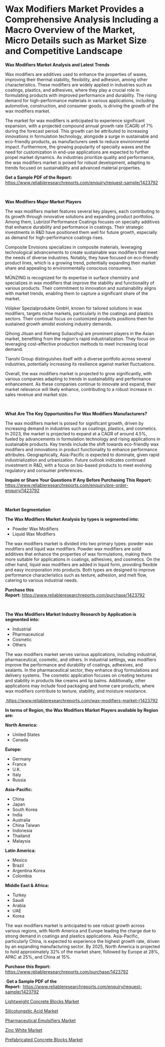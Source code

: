 <p><h1>Wax Modifiers Market Provides a Comprehensive Analysis Including a Macro Overview of the Market, Micro Details such as Market Size and Competitive Landscape</h1></p><p><strong>Wax Modifiers Market Analysis and Latest Trends</strong></p>
<p><p>Wax modifiers are additives used to enhance the properties of waxes, improving their thermal stability, flexibility, and adhesion, among other characteristics. These modifiers are widely applied in industries such as coatings, plastics, and adhesives, where they play a crucial role in formulating products with improved performance and durability. The rising demand for high-performance materials in various applications, including automotive, construction, and consumer goods, is driving the growth of the wax modifiers market.</p><p>The market for wax modifiers is anticipated to experience significant expansion, with a projected compound annual growth rate (CAGR) of 7% during the forecast period. This growth can be attributed to increasing innovations in formulation technology, alongside a surge in sustainable and eco-friendly products, as manufacturers seek to reduce environmental impact. Furthermore, the growing popularity of specialty waxes and the need for customization in end-use applications are expected to further propel market dynamics. As industries prioritize quality and performance, the wax modifiers market is poised for robust development, adapting to trends focused on sustainability and advanced material properties.</p></p>
<p><strong>Get a Sample PDF of the Report:&nbsp;</strong> <a href="https://www.reliableresearchreports.com/enquiry/request-sample/1423792?utm_campaign=2205&utm_medium=2&utm_source=Github&utm_content=ia&utm_term=30012025&utm_id=wax-modifiers">https://www.reliableresearchreports.com/enquiry/request-sample/1423792</a></p>
<p>&nbsp;</p>
<p><strong>Wax Modifiers Major Market Players</strong></p>
<p><p>The wax modifiers market features several key players, each contributing to its growth through innovative solutions and expanding product portfolios. Among them, Lubrizol Performance Coatings focuses on specialty additives that enhance durability and performance in coatings. Their strategic investments in R&D have positioned them well for future growth, especially as demand for high-performance coatings rises.</p><p>Composite Envisions specializes in composite materials, leveraging technological advancements to create sustainable wax modifiers that meet the needs of diverse industries. Notably, they have focused on eco-friendly product lines, which is a growing trend, potentially expanding their market share and appealing to environmentally conscious consumers.</p><p>MÜNZING is recognized for its expertise in surface chemistry and specializes in wax modifiers that improve the stability and functionality of various products. Their commitment to innovation and sustainability aligns with market trends, enabling them to capture a significant share of the market.</p><p>Völpker Spezialprodukte GmbH, known for tailored solutions in wax modifiers, targets niche markets, particularly in the coatings and plastics sectors. Their continual focus on customized products positions them for sustained growth amidst evolving industry demands.</p><p>Qihong Jituan and Xieheng Suliaozhuji are prominent players in the Asian market, benefiting from the region's rapid industrialization. They focus on leveraging cost-effective production methods to meet increasing local demand.</p><p>Tianshi Group distinguishes itself with a diverse portfolio across several industries, potentially increasing its resilience against market fluctuations.</p><p>Overall, the wax modifiers market is projected to grow significantly, with various companies adapting to trends in sustainability and performance enhancement. As these companies continue to innovate and expand, their market relevance will likely enhance, contributing to a robust increase in sales revenue and market size.</p></p>
<p>&nbsp;</p>
<p><strong>What Are The Key Opportunities For Wax Modifiers Manufacturers?</strong></p>
<p><p>The wax modifiers market is poised for significant growth, driven by increasing demand in industries such as coatings, plastics, and cosmetics. In 2023, the market is projected to expand at a CAGR of around 4.5%, fueled by advancements in formulation technology and rising applications in sustainable products. Key trends include the shift towards eco-friendly wax modifiers and innovations in product functionality to enhance performance attributes. Geographically, Asia-Pacific is expected to dominate, given rapid industrialization and urbanization. Future outlook indicates continued investment in R&D, with a focus on bio-based products to meet evolving regulatory and consumer preferences.</p></p>
<p><strong>Inquire or Share Your Questions If Any Before Purchasing This Report:</strong> <a href="https://www.reliableresearchreports.com/enquiry/pre-order-enquiry/1423792?utm_campaign=2205&utm_medium=2&utm_source=Github&utm_content=ia&utm_term=30012025&utm_id=wax-modifiers">https://www.reliableresearchreports.com/enquiry/pre-order-enquiry/1423792</a></p>
<p>&nbsp;</p>
<p><strong>Market Segmentation</strong></p>
<p><strong>The Wax Modifiers Market Analysis by types is segmented into:</strong></p>
<p><ul><li>Powder Wax Modifiers</li><li>Liquid Wax Modifiers</li></ul></p>
<p><p>The wax modifiers market is divided into two primary types: powder wax modifiers and liquid wax modifiers. Powder wax modifiers are solid additives that enhance the properties of wax formulations, making them more suitable for applications in coatings, adhesives, and cosmetics. On the other hand, liquid wax modifiers are added in liquid form, providing flexible and easy incorporation into products. Both types are designed to improve performance characteristics such as texture, adhesion, and melt flow, catering to various industrial needs.</p></p>
<p><strong>Purchase this Report:&nbsp;</strong><a href="https://www.reliableresearchreports.com/purchase/1423792?utm_campaign=2205&utm_medium=2&utm_source=Github&utm_content=ia&utm_term=30012025&utm_id=wax-modifiers">https://www.reliableresearchreports.com/purchase/1423792</a></p>
<p>&nbsp;</p>
<p><strong>The Wax Modifiers Market Industry Research by Application is segmented into:</strong></p>
<p><ul><li>Industrial</li><li>Pharmaceutical</li><li>Cosmetic</li><li>Others</li></ul></p>
<p><p>The wax modifiers market serves various applications, including industrial, pharmaceutical, cosmetic, and others. In industrial settings, wax modifiers improve the performance and durability of coatings, adhesives, and sealants. In the pharmaceutical sector, they enhance drug formulations and delivery systems. The cosmetic application focuses on creating textures and stability in products like creams and lip balms. Additionally, other applications may include food packaging and home care products, where wax modifiers contribute to texture, stability, and moisture resistance.</p></p>
<p><a href="https://www.reliableresearchreports.com/wax-modifiers-market-r1423792?utm_campaign=2205&utm_medium=2&utm_source=Github&utm_content=ia&utm_term=30012025&utm_id=wax-modifiers">&nbsp;https://www.reliableresearchreports.com/wax-modifiers-market-r1423792</a></p>
<p><strong>In terms of Region, the Wax Modifiers Market Players available by Region are:</strong></p>
<p>
    <p> <strong> North America: </strong>
        <ul>
            <li>United States</li>
            <li>Canada</li>
        </ul>
        </p> 
    <p> <strong> Europe: </strong>
        <ul>
            <li>Germany</li>
            <li>France</li>
            <li>U.K.</li>
            <li>Italy</li>
            <li>Russia</li>
        </ul>
        </p> 
    <p> <strong> Asia-Pacific: </strong>
        <ul>
            <li>China</li>
            <li>Japan</li>
            <li>South Korea</li>
            <li>India</li>
            <li>Australia</li>
            <li>China Taiwan</li>
            <li>Indonesia</li>
            <li>Thailand</li>
            <li>Malaysia</li>
        </ul>
        </p> 
    <p> <strong> Latin America: </strong>
        <ul>
            <li>Mexico</li>
            <li>Brazil</li>
            <li>Argentina Korea</li>
            <li>Colombia</li>
        </ul>
        </p> 
    <p> <strong> Middle East & Africa: </strong>
        <ul>
            <li>Turkey</li>
            <li>Saudi</li>
            <li>Arabia</li>
            <li>UAE</li>
            <li>Korea</li>
        </ul>
    </p>
    </p>
<p><p>The wax modifiers market is anticipated to see robust growth across various regions, with North America and Europe leading the charge due to strong demand in coatings and plastics applications. Asia-Pacific, particularly China, is expected to experience the highest growth rate, driven by an expanding manufacturing sector. By 2025, North America is projected to hold approximately 32% of the market share, followed by Europe at 28%, APAC at 25%, and China at 15%.</p></p>
<p><strong>Purchase this Report: </strong><a href="https://www.reliableresearchreports.com/purchase/1423792?utm_campaign=2205&utm_medium=2&utm_source=Github&utm_content=ia&utm_term=30012025&utm_id=wax-modifiers">https://www.reliableresearchreports.com/purchase/1423792</a></p>
<p>&nbsp;<strong>Get a Sample PDF of the Report:&nbsp;&nbsp;</strong><a href="https://www.reliableresearchreports.com/enquiry/request-sample/1423792?utm_campaign=2205&utm_medium=2&utm_source=Github&utm_content=ia&utm_term=30012025&utm_id=wax-modifiers">https://www.reliableresearchreports.com/enquiry/request-sample/1423792</a></p>
<p><strong></strong></p>
<p><p><a href="https://github.com/phephezxnf/Market-Research-Report-List-1/blob/main/lightweight-concrete-blocks-market.md?utm_campaign=2205&utm_medium=2&utm_source=Github&utm_content=ia&utm_term=30012025&utm_id=wax-modifiers">Lightweight Concrete Blocks Market</a></p><p><a href="https://github.com/iroldilom/Market-Research-Report-List-1/blob/main/silicotungstic-acid-market.md?utm_campaign=2205&utm_medium=2&utm_source=Github&utm_content=ia&utm_term=30012025&utm_id=wax-modifiers">Silicotungstic Acid Market</a></p><p><a href="https://github.com/slmagaddam/Market-Research-Report-List-1/blob/main/pharmaceutical-emulsifiers-market.md?utm_campaign=2205&utm_medium=2&utm_source=Github&utm_content=ia&utm_term=30012025&utm_id=wax-modifiers">Pharmaceutical Emulsifiers Market</a></p><p><a href="https://github.com/moazugavate/Market-Research-Report-List-1/blob/main/zinc-white-market.md?utm_campaign=2205&utm_medium=2&utm_source=Github&utm_content=ia&utm_term=30012025&utm_id=wax-modifiers">Zinc White Market</a></p><p><a href="https://github.com/watzondechao/Market-Research-Report-List-1/blob/main/prefabricated-concrete-blocks-market.md?utm_campaign=2205&utm_medium=2&utm_source=Github&utm_content=ia&utm_term=30012025&utm_id=wax-modifiers">Prefabricated Concrete Blocks Market</a></p></p>